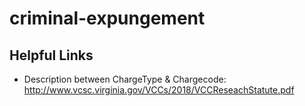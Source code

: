 # criminal-expungement


## Helpful Links

* Description between ChargeType & Chargecode: http://www.vcsc.virginia.gov/VCCs/2018/VCCReseachStatute.pdf
